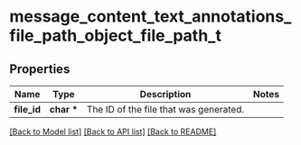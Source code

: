 # message_content_text_annotations_file_path_object_file_path_t

## Properties
Name | Type | Description | Notes
------------ | ------------- | ------------- | -------------
**file_id** | **char \*** | The ID of the file that was generated. | 

[[Back to Model list]](../README.md#documentation-for-models) [[Back to API list]](../README.md#documentation-for-api-endpoints) [[Back to README]](../README.md)


